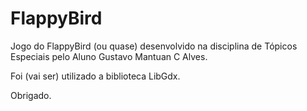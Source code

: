 # FlappyBird
Jogo do FlappyBird (ou quase) desenvolvido na disciplina de Tópicos Especiais pelo Aluno Gustavo Mantuan C Alves.

Foi (vai ser) utilizado a biblioteca LibGdx.

Obrigado.
